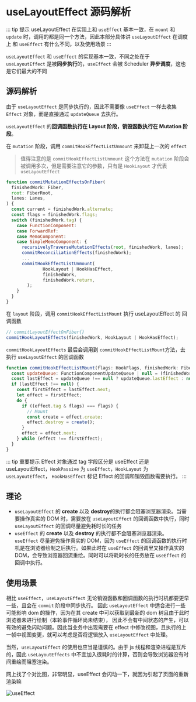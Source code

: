 # useLayoutEffect 源码解析

::: tip 提示
useLayoutEffect 在实现上和 `useEffect` 基本一致，在 `mount` 和 `update` 时，调用的都是同一个方法，因此本部分具体讲 `useLayoutEffect` 在调度上
和 `useEffect` 有什么不同，以及使用场景
:::

`useLayoutEffect` 和 `useEffect` 的实现基本一致，不同之处在于 `useLayoutEffect` 是被**同步执行**的，`useEffect` 会被 Scheduler **异步调度**，这也是它们最大的不同

## 源码解析

由于 `useLayoutEffect` 是同步执行的，因此不需要像 `useEffect` 一样去收集 `Effect` 对象，而是直接通过 `updateQueue` 去执行。

`useLayoutEffect` 的**回调函数执行在 Layout 阶段，销毁函数执行在 Mutation 阶段**。

在 `mutation` 阶段，调用 `commitHookEffectListUnmount` 来卸载上一次的 `effect`

> 值得注意的是 `commitHookEffectListUnmount` 这个方法在 `mutation` 阶段会被调用多次，但是需要注意它的参数，只有是 `HookLayout` 才代表 `useLayoutEffect`

```js
function commitMutationEffectsOnFiber(
  finishedWork: Fiber,
  root: FiberRoot,
  lanes: Lanes,
) {
  const current = finishedWork.alternate;
  const flags = finishedWork.flags;
  switch (finishedWork.tag) {
    case FunctionComponent:
    case ForwardRef:
    case MemoComponent:
    case SimpleMemoComponent: {
      recursivelyTraverseMutationEffects(root, finishedWork, lanes);
      commitReconciliationEffects(finishedWork);
      ...
      commitHookEffectListUnmount(
              HookLayout | HookHasEffect,
              finishedWork,
              finishedWork.return,
        );
    }
  }
}
```

在 `layout` 阶段，调用 `commitHookEffectListMount` 执行 useLayoutEffect 的 回调函数

```js
// commitLayoutEffectOnFiber{}
commitHookLayoutEffects(finishedWork, HookLayout | HookHasEffect);
```

`commitHookLayoutEffects` 最后会调用到  `commitHookEffectListMount`方法，去执行 `useLayoutEffect` 的回调函数

```js
function commitHookEffectListMount(flags: HookFlags, finishedWork: Fiber) {
  const updateQueue: FunctionComponentUpdateQueue | null = (finishedWork.updateQueue: any);
  const lastEffect = updateQueue !== null ? updateQueue.lastEffect : null;
  if (lastEffect !== null) {
    const firstEffect = lastEffect.next;
    let effect = firstEffect;
    do {
      if ((effect.tag & flags) === flags) {
        // Mount
        const create = effect.create;
        effect.destroy = create();
      }
      effect = effect.next;
    } while (effect !== firstEffect);
  }
}
```

::: tip 重要提示
Effect 对象通过 tag 字段区分是 useEffect 还是 useLayoutEffect，`HookPassive` 为 `useEffect`，`HookLayout` 为 `useLayoutEffect`，
`HookHasEffect` 标记 Effect 的回调和销毁函数需要执行。
:::

## 理论

- `useLayoutEffect` 的 **create** 以及 **destroy**的执行都会阻塞浏览器渲染。当需要操作真实的 DOM 时，需要放在 `useLayoutEffect` 的回调函数中执行，同时 `useLayoutEffect` 的回调尽量避免耗时长的任务
- `useEffect` 的 **create** 以及 **destroy** 的执行都不会阻塞浏览器渲染。`useEffect` 尽量避免操作真实的 DOM，因为 `useEffect` 的回调函数的执行时机是在浏览器绘制之后执行。如果此时在 `useEffect` 的回调里又操作真实的 DOM，会导致浏览器回流重绘。同时可以将耗时长的任务放在 `useEffect` 的回调中执行。

## 使用场景

相比 `useEffect`，`useLayoutEffect` 无论销毁函数和回调函数的执行时机都要更早一些，且会在 `commit` 阶段中同步执行。
因此 `useLayoutEffect` 中适合进行一些可能影响 dom 的操作，因为在其 create 中可以获取到最新的 dom 树且由于此时浏览器未进行绘制（本轮事件循环尚未结束），
因此不会有中间状态的产生，可以有效的避免闪动问题。因此当业务中出现需要在 effect 中修改视图，且执行的上一帧中视图变更，就可以考虑是否将逻辑放入 `useLayoutEffect` 中处理。

当然，`useLayoutEffect` 的使用也应当是谨慎的。由于 js 线程和渲染进程是互斥的，因此 `useLayoutEffects` 中不宜加入很耗时的计算，否则会导致浏览器没有时间重绘而阻塞渲染。

网上找了个对比图，非常明显，useEffect 会闪动一下，就因为引起了页面的重新渲染嘛

![useEffect](/img/hooks/layout-effect.gif)
